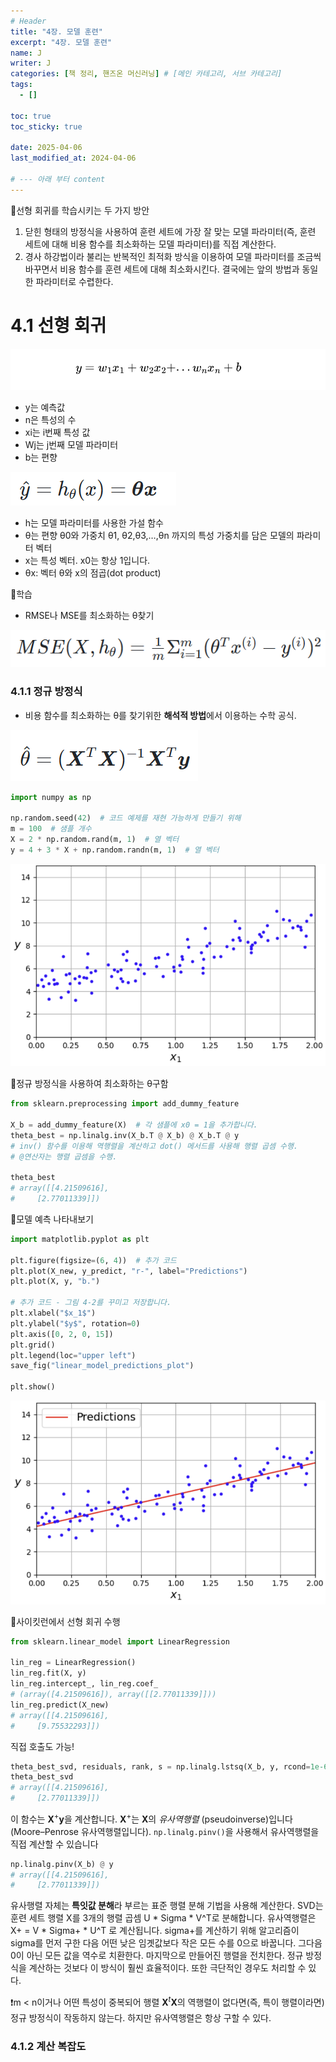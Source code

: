 ```yaml
---
# Header
title: "4장. 모델 훈련"
excerpt: "4장. 모델 훈련"
name: J
writer: J
categories: [책 정리, 핸즈온 머신러닝] # [메인 카테고리, 서브 카테고리]
tags:
  - []

toc: true
toc_sticky: true

date: 2025-04-06
last_modified_at: 2024-04-06

# --- 아래 부터 content
---
```


🔖선형 회귀를 학습시키는 두 가지 방안
1. 닫힌 형태의 방정식을 사용하여 훈련 세트에 가장 잘 맞는 모델 파라미터(즉, 훈련 세트에 대해 비용 함수를 최소화하는 모델 파라미터)를 직접 계산한다.
2. 경사 하강법이라 불리는 반복적인 최적화 방식을 이용하여 모델 파라미터를 조금씩 바꾸면서 비용 함수를 훈련 세트에 대해 최소화시킨다. 결국에는 앞의 방법과 동일한 파라미터로 수렵한다.

# 4.1 선형 회귀

![alt text](/assets/img_20250311/image-13.png)
- y는 예측값
- n은 특성의 수
- xi는 i번째 특성 값
- Wj는 j번째 모델 파라미터
- b는 편향

![alt text](/assets/img_20250311/image-14.png)

- h는 모델 파라미터를 사용한 가설 함수
- θ는 편향 θ0와 가중치 θ1, θ2,θ3,…,θn 까지의 특성 가중치를 담은 모델의 파라미터 벡터
- x는 특성 벡터. x0는 항상 1입니다.
- θx: 벡터 θ와 x의 점곱(dot product)

🔖학습
- RMSE나 MSE를 최소화하는 θ찾기

![alt text](/assets/img_20250311/image-15.png)

### 4.1.1 정규 방정식

- 비용 함수를 최소화하는 θ를 찾기위한 **해석적 방법**에서 이용하는 수학 공식.

![alt text](/assets/img_20250311/image-16.png)

```py
import numpy as np

np.random.seed(42)  # 코드 예제를 재현 가능하게 만들기 위해
m = 100  # 샘플 개수
X = 2 * np.random.rand(m, 1)  # 열 벡터
y = 4 + 3 * X + np.random.randn(m, 1)  # 열 벡터
```
![alt text](/assets/img_20250311/image-17.png)

🔖정규 방정식을 사용하여 최소화하는 θ구함

```py
from sklearn.preprocessing import add_dummy_feature

X_b = add_dummy_feature(X)  # 각 샘플에 x0 = 1을 추가합니다.
theta_best = np.linalg.inv(X_b.T @ X_b) @ X_b.T @ y
# inv() 함수를 이용해 역행렬을 계산하고 dot() 메서드를 사용해 행렬 곱셈 수행.
# @연산자는 행렬 곱셈을 수행.

theta_best
# array([[4.21509616],
#     [2.77011339]])
```

🔖모델 예측 나타내보기

```py
import matplotlib.pyplot as plt

plt.figure(figsize=(6, 4))  # 추가 코드
plt.plot(X_new, y_predict, "r-", label="Predictions")
plt.plot(X, y, "b.")

# 추가 코드 - 그림 4-2를 꾸미고 저장합니다.
plt.xlabel("$x_1$")
plt.ylabel("$y$", rotation=0)
plt.axis([0, 2, 0, 15])
plt.grid()
plt.legend(loc="upper left")
save_fig("linear_model_predictions_plot")

plt.show()
```
![alt text](/assets/img_20250311/image-18.png)

🔖사이킷런에서 선형 회귀 수행

```py
from sklearn.linear_model import LinearRegression

lin_reg = LinearRegression()
lin_reg.fit(X, y)
lin_reg.intercept_, lin_reg.coef_
# (array([4.21509616]), array([[2.77011339]]))
lin_reg.predict(X_new)
# array([[4.21509616],
#     [9.75532293]])
```

직접 호출도 가능!

```py
theta_best_svd, residuals, rank, s = np.linalg.lstsq(X_b, y, rcond=1e-6)
theta_best_svd
# array([[4.21509616],
#     [2.77011339]])
```

이 함수는 $\mathbf{X}^+\mathbf{y}$을 계산합니다. $\mathbf{X}^{+}$는 $\mathbf{X}$의 _유사역행렬_ (pseudoinverse)입니다(Moore–Penrose 유사역행렬입니다). `np.linalg.pinv()`을 사용해서 유사역행렬을 직접 계산할 수 있습니다

```py
np.linalg.pinv(X_b) @ y
# array([[4.21509616],
#     [2.77011339]])
```

유사행렬 자체는 **특잇값 분해**라 부르는 표준 행렬 분해 기법을 사용해 계산한다. SVD는 훈련 세트 행렬 X를 3개의 행렬 곱셈  U * Sigma * V^T로 분해합니다. 유사역행렬은 X+ = V * Sigma+ * U^T 로 계산됩니다. sigma+를 계산하기 위해 알고리즘이 sigma를 먼저 구한 다음 어떤 낮은 임곗값보다 작은 모든 수를 0으로 바꿉니다. 그다음 0이 아닌 모든 값을 역수로 치환한다. 마지막으로 만들어진 행렬을 전치한다. 정규 방정식을 계산하는 것보다 이 방식이 훨씬 효율적이다. 또한 극단적인 경우도 처리할 수 있다.

❗m < n이거나 어떤 특성이 중복되어 행렬 $\mathbf{X}^t\mathbf{X}$의 역행렬이 없다면(즉, 특이 행렬이라면) 정규 방정식이 작동하지 않는다. 하지만 유사역행렬은 항상 구할 수 있다.

### 4.1.2 계산 복잡도

